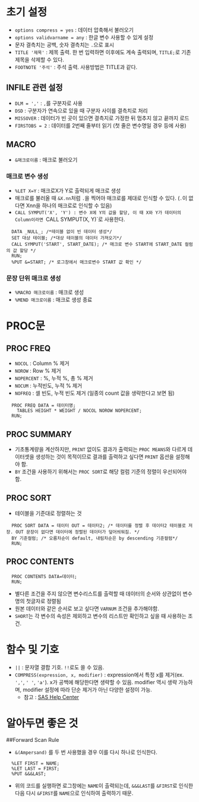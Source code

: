 # 초기 설정
- `options compress = yes` : 데이터 압축해서 불러오기
- `options validvarname = any` : 한글 변수 사용할 수 있게 설정
- 문자 결측치는 공백, 숫자 결측치는 `.`으로 표시
- `TITLE '제목'` : 제목 출력. 한 번 입력하면 이후에도 계속 출력되며, `TITLE;`로 기존 제목을 삭제할 수 있다.
- `FOOTNOTE '주석'` : 주석 출력. 사용방법은 TITLE과 같다.

## INFILE 관련 설정
- `DLM = ','` : `,`를 구분자로 사용
- `DSD` : 구분자가 연속으로 있을 때 구분자 사이를 결측치로 처리
- `MISSOVER` : 데이터가 빈 곳이 있으면 결측지로 가정한 뒤 멈추지 않고 끝까지 로드
- `FIRSTOBS = 2` : 데이터를 2번째 줄부터 읽기 (첫 줄은 변수명일 경우 등에 사용)

## MACRO
- `&매크로이름` : 매크로 불러오기
### 매크로 변수 생성
- `%LET X=Y` : 매크로X가 Y로 출력되게 매크로 생성
- 매크로를 불러올 때 `&X.nn`처럼 `.`을 찍어야 매크로를 제대로 인식할 수 있다. (`.`이 없다면 Xnn을 하나의 매크로로 인식할 수 있음)
- `CALL SYMPUT('X', 'Y') : 변수 X에 Y의 값을 할당, 이 때 X와 Y가 데이터의 Column이라면 `CALL SYMPUT(X, Y)`로 사용한다.
```sas
  DATA _NULL_; /*테이블 없이 빈 데이터 생성*/
  SET 대상 테이블; /*대상 테이블의 데이터 가져오기*/
  CALL SYMPUT('START', START_DATE); /* 매크로 변수 START에 START_DATE 컬럼의 값 할당 */
  RUN;
  %PUT &=START; /* 로그창에서 매크로변수 START 값 확인 */
```

### 문장 단위 매크로 생성
- `%MACRO 매크로이름` : 매크로 생성
- `%MEND 매크로이름` : 매크로 생성 종료

# PROC문

## PROC FREQ
- `NOCOL` : Column % 제거
- `NOROW` : Row % 제거
- `NOPERCENT` : %, 누적 %, 총 % 제거
- `NOCUM` : 누적빈도, 누적 % 제거
- `NOFREQ` : 셀 빈도, 누적 빈도 제거 (일종의 count 값을 생략한다고 보면 됨)
```sas
  PROC FREQ DATA = 데이터명;
    TABLES HEIGHT * WEIGHT / NOCOL NOROW NOPERCENT;
  RUN;
```

## PROC SUMMARY
- 기초통계량을 계산하지만, `PRINT` 없이도 결과가 출력되는 `PROC MEANS`와 다르게 데이터셋을 생성하는 것이 목적이므로 결과를 출력하고 싶다면 `PRINT` 옵션을 설정해야 함.
- `BY` 조건을 사용하기 위해서는 `PROC SORT`로 해당 컬럼 기준의 정렬이 우선되어야 함.

## PROC SORT
- 테이블을 기준대로 정렬하는 것
```SAS
  PROC SORT DATA = 데이터 OUT = 데이터2; /* 데이터를 정렬 후 데이터2 테이블로 저장. OUT 문장이 없다면 데이터에 정렬된 데이터가 덮어씌워짐. */
  BY 기준컬럼; /* 오름차순이 default, 내림차순은 by descending 기준컬럼*/
  RUN;
```
  

## PROC CONTENTS

```sas
  PROC CONTENTS DATA=데이터;
  RUN;
```
- 별다른 조건을 주지 않으면 변수리스트를 출력할 때 데이터의 순서와 상관없이 변수명의 첫글자로 정렬됨
- 원본 데이터와 같은 순서로 보고 싶다면 `VARNUM` 조건을 추가해야함.
- `SHORT`는 각 변수의 속성은 제외하고 변수의 리스트만 확인하고 싶을 때 사용하는 조건.

# 함수 및 기호
- `||` : 문자열 결합 기호. `!!`로도 쓸 수 있음.
- `COMPRESS(expression, x, modifier)` : expression에서 특정 x를 제거(ex. `','`, `' '`, `'a'`).  x가 공백에 해당한다면 생략할 수 있음. modifier 역시 생략 가능하며, modifier 설정에 따라 단순 제거가 아닌 다양한 설정이 가능.
	* 참고 : [SAS Help Center](https://documentation.sas.com/?cdcId=pgmsascdc&cdcVersion=9.4_3.5&docsetId=fedsqlref&docsetTarget=n01p24mgwawxa2n1hy4gwe5t59xf.htm&locale=en#n10xykhsm8navsn126mgmeu5fs84)

# 알아두면 좋은 것
##Forward Scan Rule
- `&(Ampersand)` 를 두 번 사용했을 경우 이를 다시 하나로 인식한다.
```SAS
  %LET FIRST = NAME;
  %LET LAST = FIRST;
  %PUT &&&LAST;
```
- 위의 코드를 실행하면 로그창에는 `NAME`이 출력되는데, `&&&LAST`를 `&FIRST`로 인식한 다음 다시 `&FIRST`를 `NAME`으로 인식하여 출력하기 때문.
